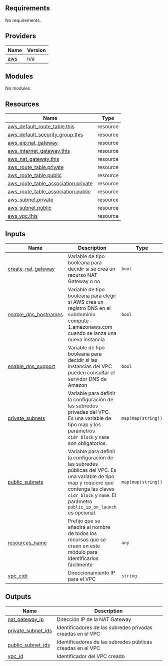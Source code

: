 <!-- BEGIN_TF_DOCS -->
## Requirements

No requirements.

## Providers

| Name | Version |
|------|---------|
| <a name="provider_aws"></a> [aws](#provider\_aws) | n/a |

## Modules

No modules.

## Resources

| Name | Type |
|------|------|
| [aws_default_route_table.this](https://registry.terraform.io/providers/hashicorp/aws/latest/docs/resources/default_route_table) | resource |
| [aws_default_security_group.this](https://registry.terraform.io/providers/hashicorp/aws/latest/docs/resources/default_security_group) | resource |
| [aws_eip.nat_gateway](https://registry.terraform.io/providers/hashicorp/aws/latest/docs/resources/eip) | resource |
| [aws_internet_gateway.this](https://registry.terraform.io/providers/hashicorp/aws/latest/docs/resources/internet_gateway) | resource |
| [aws_nat_gateway.this](https://registry.terraform.io/providers/hashicorp/aws/latest/docs/resources/nat_gateway) | resource |
| [aws_route_table.private](https://registry.terraform.io/providers/hashicorp/aws/latest/docs/resources/route_table) | resource |
| [aws_route_table.public](https://registry.terraform.io/providers/hashicorp/aws/latest/docs/resources/route_table) | resource |
| [aws_route_table_association.private](https://registry.terraform.io/providers/hashicorp/aws/latest/docs/resources/route_table_association) | resource |
| [aws_route_table_association.public](https://registry.terraform.io/providers/hashicorp/aws/latest/docs/resources/route_table_association) | resource |
| [aws_subnet.private](https://registry.terraform.io/providers/hashicorp/aws/latest/docs/resources/subnet) | resource |
| [aws_subnet.public](https://registry.terraform.io/providers/hashicorp/aws/latest/docs/resources/subnet) | resource |
| [aws_vpc.this](https://registry.terraform.io/providers/hashicorp/aws/latest/docs/resources/vpc) | resource |

## Inputs

| Name | Description | Type | Default | Required |
|------|-------------|------|---------|:--------:|
| <a name="input_create_nat_gateway"></a> [create\_nat\_gateway](#input\_create\_nat\_gateway) | Variable de tipo booleana para decidir si se crea un recurso NAT Gateway o no | `bool` | n/a | yes |
| <a name="input_enable_dns_hostnames"></a> [enable\_dns\_hostnames](#input\_enable\_dns\_hostnames) | Variable de tipo booleana para elegir si AWS crea un registro DNS en el subdominio compute-1.amazonaws.com cuando se lanza una nueva instancia | `bool` | `null` | no |
| <a name="input_enable_dns_support"></a> [enable\_dns\_support](#input\_enable\_dns\_support) | Variable de tipo booleana para decidir si las instancias del VPC pueden consultar el servidor DNS de Amazon | `bool` | `null` | no |
| <a name="input_private_subnets"></a> [private\_subnets](#input\_private\_subnets) | Variable para definir la configuración de las subredes privadas del VPC. Es una variable de tipo map y los parámetros `cidr_block` y `name` son obligatorios. | `map(map(string))` | n/a | yes |
| <a name="input_public_subnets"></a> [public\_subnets](#input\_public\_subnets) | Variable para definir la configuración de las subredes públicas del VPC. Es una variable de tipo map y requiere que contenga las claves `cidr_block` y `name`. El parámetro `public_ip_on_launch` es opcional. | `map(map(string))` | n/a | yes |
| <a name="input_resources_name"></a> [resources\_name](#input\_resources\_name) | Prefijo que se añadirá al nombre de todos los recursos que se creen en este módulo para identificarlos fácilmente | `any` | n/a | yes |
| <a name="input_vpc_cidr"></a> [vpc\_cidr](#input\_vpc\_cidr) | Direccionamiento IP para el VPC | `string` | n/a | yes |

## Outputs

| Name | Description |
|------|-------------|
| <a name="output_nat_gateway_ip"></a> [nat\_gateway\_ip](#output\_nat\_gateway\_ip) | Dirección IP de la NAT Gateway |
| <a name="output_private_subnet_ids"></a> [private\_subnet\_ids](#output\_private\_subnet\_ids) | Identificadores de las subredes privadas creadas en el VPC |
| <a name="output_public_subnet_ids"></a> [public\_subnet\_ids](#output\_public\_subnet\_ids) | Identificadores de las subredes públicas creadas en el VPC |
| <a name="output_vpc_id"></a> [vpc\_id](#output\_vpc\_id) | Identificador del VPC creado |
<!-- END_TF_DOCS -->
